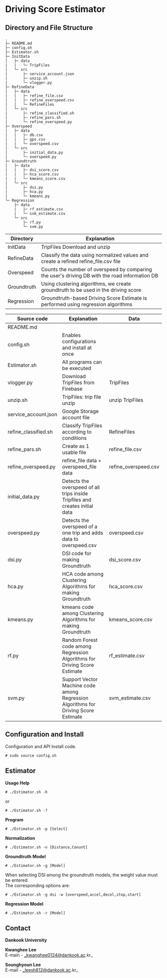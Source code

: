 # Driving Score Estimator

## Directory and File Structure

```
.
├─ README.md
├─ config.sh
├─ Estimator.sh
├─ InitData
|   ├─ data
|   |   └─ TripFiles
|   └─ src
|       ├─ service_account.json
|       ├─ unzip.sh
|       └─ vlogger.py
├─ RefineData
|   ├─ data
|   |   ├─ refine_file.csv
|   |   ├─ refine_overspeed.csv
|   |   └─ RefineFiles
|   └─ src
|       ├─ refine_classified.sh
|       ├─ refine_pars.sh
|       └─ refine_overspeed.py
├─ Overspeed
|   ├─ data
|   |   ├─ db.csv
|   |   ├─ gps.csv
|   |   └─ overspeed.csv
|   └─ src
|       ├─ initial_data.py
|       └─ overspeed.py
├─ Groundtruth
|   ├─ data
|   |   ├─ dsi_score.csv
|   |   ├─ hca_score.csv
|   |   └─ kmeans_score.csv
|   └─ src
|       ├─ dsi.py
|       ├─ hca.py
|       └─ kmeans.py
└─ Regression
    ├─ data
    |   ├─ rf_estimate.csv
    |	└─ svm_estimate.csv
    └─ src
        ├─ rf.py
        └─ svm.py
```

|Directory|Explanation|
|---------|-----------|
|InitData| TripFiles Download and unzip |
|RefineData| Classify the data using normalized values and create a refined refine_file.csv file |
|Overspeed| Counts the number of overspeed by comparing the user's driving DB with the road information DB |
|Groundtruth| Using clustering algorithms, we create groundtruth to be used in the driving score |
|Regression| Groundtruth-based Driving Score Estimate is performed using regression algorithms |


|Source code|Explanation|Data|
|----|-----------|------|
|README.md|||
|config.sh| Enables configurations and install at once ||
|Estimator.sh| All programs can be executed ||
|vlogger.py| Download TripFiles from Firebase |TripFiles|
|unzip.sh| TripFiles: trip file unzip |unzip TripFiles|
|service_account.json| Google Storage account file ||
|refine_classified.sh| Classify TripFiles according to conditions |RefineFiles|
|refine_pars.sh| Create as 1 usable file |refine_file.csv|
|refine_overspeed.py| refine_file data + overspeed_file data |refine_overspeed.csv|
|initial_data.py| Detects the overspeed of all trips inside Tripfiles and creates initial data ||
|overspeed.py|  Detects the overspeed of a one trip and adds data to overspeed.csv |overspeed.csv|
|dsi.py| DSI code for making Groundtruth |dsi_score.csv|
|hca.py| HCA code among Clustering Algorithms for making Groundtruth |hca_score.csv|
|kmeans.py| kmeans code among Clustering Algorithms for making Groundtruth |kmeans_score.csv|
|rf.py| Random Forest code among Regression Algorithms for Driving Score Estimate |rf_estimate.csv|
|svm.py| Support Vector Machine code among Regression Algorithms for Driving Score Estimate |svm_estimate.csv|


## Configuration and Install

Configuration and API Install code.

	# sudo source config.sh


## Estimator

**Usage Help**
	
	# ./Estimator.sh -h

or

	# ./Estimator.sh -?

**Program**

	# ./Estimator.sh -p [Select]

**Normalization**

	# ./Estimator.sh -n [Distance,Conunt]

**Groundtruth Model**

	# ./Estimator.sh -g [Model]

 When selecting DSI among the groundtruth models, the weight value must be entered.  
The corresponding options are:

	# ./Estimator.sh -g dsi -w [overspeed,accel,decel,stop,start]

**Regression Model**

	# ./Estimator.sh -r [Model]


## Contact
**Dankook University**

**Kwanghee Lee**  
E-main - _kwanghee0124@dankook.ac.kr_

**Sounghyoun Lee**  
E-mail - _leesh812@dankook.ac.kr_


